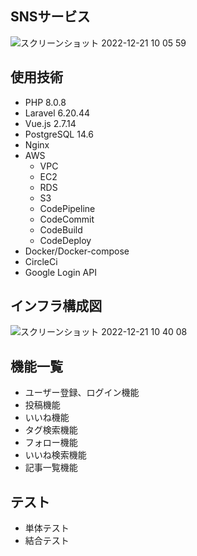 ## SNSサービス
![スクリーンショット 2022-12-21 10 05 59](https://user-images.githubusercontent.com/99112255/208796502-4346776c-6d48-4f82-aaea-86a58c7d60c4.png)
## 使用技術
* PHP 8.0.8
* Laravel 6.20.44
* Vue.js 2.7.14
* PostgreSQL 14.6
* Nginx
* AWS
  * VPC
  * EC2
  * RDS
  * S3
  * CodePipeline
  * CodeCommit
  * CodeBuild
  * CodeDeploy
* Docker/Docker-compose
* CircleCi
* Google Login API
## インフラ構成図
![スクリーンショット 2022-12-21 10 40 08](https://user-images.githubusercontent.com/99112255/208800392-56e5692d-50bd-444a-9fa2-42349361f822.png)
## 機能一覧
* ユーザー登録、ログイン機能
* 投稿機能
* いいね機能
* タグ検索機能
* フォロー機能
* いいね検索機能
* 記事一覧機能
## テスト
* 単体テスト
* 結合テスト
  